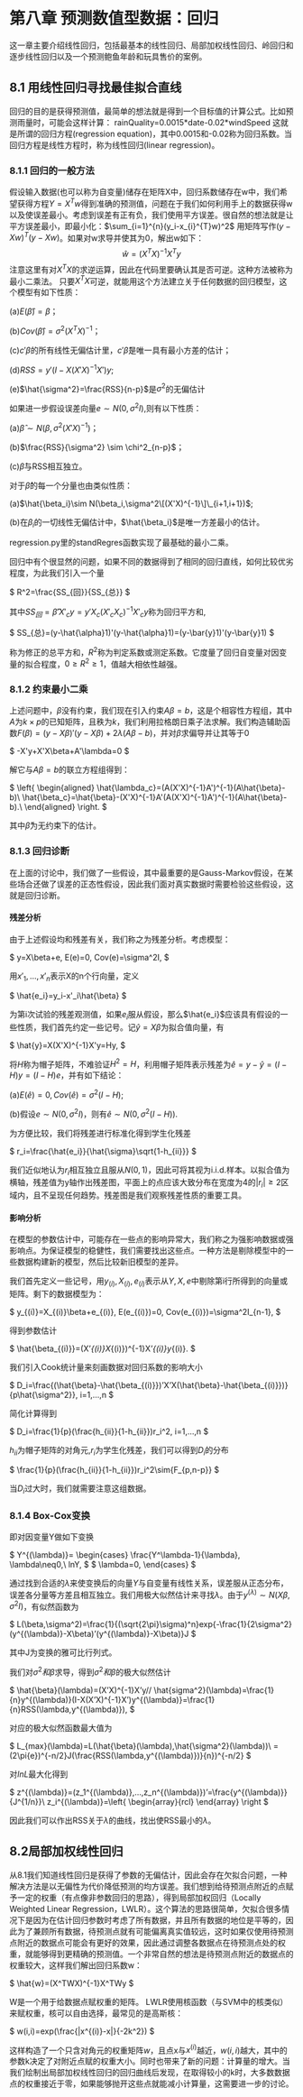 # 第八章 预测数值型数据：回归
这一章主要介绍线性回归，包括最基本的线性回归、局部加权线性回归、岭回归和逐步线性回归以及一个预测鲍鱼年龄和玩具售价的案例。

## 8.1 用线性回归寻找最佳拟合直线
回归的目的是获得预测值，最简单的想法就是得到一个目标值的计算公式。比如预测雨量时，可能会这样计算：
rainQuality=0.0015\*date-0.02\*windSpeed
这就是所谓的回归方程(regression equation)，其中0.0015和-0.02称为回归系数。当回归方程是线性方程时，称为线性回归(linear regression)。
### 8.1.1 回归的一般方法

假设输入数据(也可以称为自变量)储存在矩阵X中，回归系数储存在w中，我们希望获得方程$Y=X^Tw$得到准确的预测值，问题在于我们如何利用手上的数据获得w以及使误差最小。考虑到误差有正有负，我们使用平方误差。很自然的想法就是让平方误差最小，即最小化：$\sum_{i=1}^{n}(y_i-x_{i}^{T}w)^2$
用矩阵写作$(y-Xw)^T(y-Xw)$。如果对w求导并使其为0，解出w如下：$$\hat{w}=(X^TX)^{-1}X^Ty$$
注意这里有对$X^TX$的求逆运算，因此在代码里要确认其是否可逆。这种方法被称为最小二乘法。
只要$X^TX$可逆，就能用这个方法建立关于任何数据的回归模型，这个模型有如下性质：

(a)$E(\hat{\beta})=\beta$；

(b)$Cov(\hat{\beta})=\sigma^2(X^TX)^{-1}$；

(c)$c'\beta$的所有线性无偏估计里，$c'\hat{\beta}$是唯一具有最小方差的估计；

(d)$RSS=y'(I-X(X'X)^{-1}X')y$;

(e)$\hat{\sigma^2}=\frac{RSS}{n-p}$是$\sigma^2$的无偏估计

如果进一步假设误差向量$e\sim N(0,\sigma^2I)$,则有以下性质：

(a)$\hat{\beta} \sim N(\beta,\sigma^2(X'X)^{-1})$；

(b)$\frac{RSS}{\sigma^2} \sim \chi^2_{n-p}$；

(c)$\hat{\beta}$与RSS相互独立。

对于$\hat{\beta}$的每一个分量也由类似性质：

(a)$\hat{\beta_i}\sim N(\beta_i,\sigma^2\[(X'X)^{-1}\]\_{i+1,i+1})$;

(b)在$\beta_i$的一切线性无偏估计中，$\hat{\beta_i}$是唯一方差最小的估计。

regression.py里的standRegres函数实现了最基础的最小二乘。

回归中有个很显然的问题，如果不同的数据得到了相同的回归直线，如何比较优劣程度，为此我们引入一个量

$
R^2=\frac{SS_{回}}{SS_{总}}
$

其中$SS_{回}=\hat{\beta}'X'_cy=y'X_c(X'_cX_c)^{-1}X'_cy$称为回归平方和,

$
SS_{总}=(y-\hat{\alpha}1)'(y-\hat{\alpha}1)=(y-\bar{y}1)'(y-\bar{y}1)
$

称为修正的总平方和，$R^2$称为判定系数或测定系数。它度量了回归自变量对因变量的拟合程度，$0\geq{R^2}\geq1$，值越大相依性越强。

### 8.1.2 约束最小二乘
上述问题中，$\beta$没有约束，我们现在引入约束$A\beta=b$，这是个相容性方程组，其中$A$为$k\times{p}$的已知矩阵，且秩为$k$，我们利用拉格朗日乘子法求解。我们构造辅助函数$F(\beta)=(y-X\beta)'(y-X\beta)+2\lambda(A\beta-b)$，并对$\beta$求偏导并让其等于0

$
-X'y+X'X\beta+A'\lambda=0
$

解它与$A\beta=b$的联立方程组得到：

$
\left\{
\begin{aligned}
\hat{\lambda_c}=(A(X'X)^{-1}A')^{-1}(A\hat{\beta}-b)\\
\hat{\beta_c}=\hat{\beta}-(X'X)^{-1}A'(A(X'X)^{-1}A')^{-1}(A\hat{\beta}-b).\\
\end{aligned}
\right.
$

其中$\hat{\beta}$为无约束下的估计。

### 8.1.3 回归诊断

在上面的讨论中，我们做了一些假设，其中最重要的是Gauss-Markov假设，在某些场合还做了误差的正态性假设，因此我们面对真实数据时需要检验这些假设，这就是回归诊断。

#### 残差分析
由于上述假设均和残差有关，我们称之为残差分析。考虑模型：

$
y=X\beta+e, E(e)=0, Cov(e)=\sigma^2I,
$

用$x'_1,...,x'_n$表示X的n个行向量，定义

$
\hat{e_i}=y_i-x'_i\hat{\beta}
$

为第i次试验的残差观测值，如果$e_i$服从假设，那么$\hat{e_i}$应该具有假设的一些性质，我们首先约定一些记号。记$\hat{y}=X\beta$为拟合值向量，有

$
\hat{y}=X(X'X)^{-1}X'y=Hy,
$

将$H$称为帽子矩阵，不难验证$H^2=H$，利用帽子矩阵表示残差为$\hat{e}=y-\hat{y}=(I-H)y=(I-H)e$，并有如下结论：

(a)$E(\hat{e})=0, Cov(\hat{e})=\sigma^2(I-H)$;

(b)假设$e\sim{N(0,\sigma^2I)}$，则有$\hat{e}\sim{N(0,\sigma^2(I-H))}$.

为方便比较，我们将残差进行标准化得到学生化残差

$
r_i=\frac{\hat{e_i}}{\hat{\sigma}\sqrt{1-h_{ii}}}
$

我们近似地认为$r_i$相互独立且服从$N(0,1)$，因此可将其视为i.i.d.样本。以拟合值为横轴，残差值为y轴作出残差图，平面上的点应该大致分布在宽度为4的$|r_i|\geq2$区域内，且不呈现任何趋势。残差图是我们观察残差性质的重要工具。

#### 影响分析
在模型的参数估计中，可能存在一些点的影响异常大，我们称之为强影响数据或强影响点。为保证模型的稳健性，我们需要找出这些点。一种方法是剔除模型中的一些数据构建新的模型，然后比较新旧模型的差异。

我们首先定义一些记号，用$y_{(i)},X_{(i)},e_{(i)}$表示从$Y,X,e$中剔除第i行所得到的向量或矩阵。剩下的数据模型为：

$
y_{(i)}=X_{(i)}\beta+e_{(i)}, E(e_{(i)})=0, Cov(e_{(i)})=\sigma^2I_{n-1},
$

得到参数估计

$
\hat{\beta_{(i)}}=(X’_{(i)}X_{(i)})^{-1}X’_{(i)}y_{(i)}.
$

我们引入Cook统计量来刻画数据对回归系数的影响大小

$
D_i=\frac{(\hat{\beta}-\hat{\beta_{(i)}})’X’X(\hat{\beta}-\hat{\beta_{(i)}})}{p\hat{\sigma^2}}, i=1,…,n
$

简化计算得到

$
D_i=\frac{1}{p}(\frac{h_{ii}}{1-h_{ii}})r_i^2, i=1,…,n
$

$h_{ii}$为帽子矩阵的对角元,$r_i$为学生化残差，我们可以得到$D_i$的分布

$
\frac{1}{p}(\frac{h_{ii}}{1-h_{ii}})r_i^2\sim{F_{p,n-p}}
$

当$D_i$过大时，我们就需要注意这组数据。

### 8.1.4 Box-Cox变换
即对因变量Y做如下变换

$
Y^{(\lambda)}=
\begin{cases}
\frac{Y^\lambda-1}{\lambda}, \lambda\neq0,\\
lnY, $   $ \lambda=0,
\end{cases}
$

通过找到合适的$\lambda$来使变换后的向量$Y$与自变量有线性关系，误差服从正态分布，误差各分量等方差且相互独立。我们用极大似然估计来寻找$\lambda$。由于$y^{(\lambda)}\sim{N(X\beta,\sigma^2I)}$，有似然函数为

$
L(\beta,\sigma^2)=\frac{1}{(\sqrt{2\pi}\sigma)^n}exp\{-\frac{1}{2\sigma^2}(y^{(\lambda)}-X\beta)’(y^{(\lambda)}-X\beta)\}J
$

 其中J为变换的雅可比行列式。

我们对$\sigma^2和\beta$求导，得到$\sigma^2和\beta$的极大似然估计

$
\hat{\beta}(\lambda)=(X’X)^{-1}X’y//
\hat{sigma^2}(\lambda)=\frac{1}{n}y^{(\lambda)}(I-X(X’X)^{-1}X’)y^{(\lambda)}=\frac{1}{n}RSS(\lambda,y^{(\lambda)}),
$

对应的极大似然函数最大值为

$
L_{max}(\lambda)=L(\hat{\beta}(\lambda),\hat{\sigma^2}(\lambda))\\
=(2\pi{e})^{-n/2}J(\frac{RSS(\lambda,y^{(\lambda)})}{n})^{-n/2}
$

对$lnL$最大化得到

$
z^{(\lambda)}=(z_1^{(\lambda)},…,z_n^{(\lambda)})’=\frac{y^{(\lambda)}}{J^{1/n}}\\
z_i^{(\lambda)}=\left\{
\begin{array}{rcl}
\end{array} 
\right
$

因此我们可以作出RSS关于$\lambda$的曲线，找出使RSS最小的$\lambda$。

## 8.2局部加权线性回归
从8.1我们知道线性回归是获得了参数的无偏估计，因此会存在欠拟合问题，一种解决方法是以无偏性为代价降低预测的均方误差。我们想到给待预测点附近的点赋予一定的权重（有点像非参数回归的思路），得到局部加权回归（Locally Weighted Linear Regression，LWLR）。这个算法的思路很简单，欠拟合很多情况下是因为在估计回归参数时考虑了所有数据，并且所有数据的地位是平等的，因此为了兼顾所有数据，待预测点就有可能偏离真实值较远，这时如果仅使用待预测点附近的数据点可能会有更好的效果，因此通过调整各数据点在待预测点处的权重，就能够得到更精确的预测值。一个非常自然的想法是待预测点附近的数据点的权重较大，这样我们解出回归系数w：

$
\hat{w}=(X^TWX)^{-1}X^TWy
$

W是一个用于给数据点赋权重的矩阵。
LWLR使用核函数（与SVM中的核类似）来赋权重，核可以自由选择，最常见的是高斯核：

$
w(i,i)=exp(\frac{|x^{(i)}-x|}{-2k^2})
$

这样构造了一个只含对角元的权重矩阵$w$，且点x与$x^{(i)}$越近，$w(i,i)$越大，其中的参数k决定了对附近点赋的权重大小。同时也带来了新的问题：计算量的增大。当我们绘制出局部加权线性回归的回归曲线后发现，在取得较小的k时，大多数数据点的权重接近于零，如果能够抛开这些点就能减小计算量，这需要进一步的讨论。











